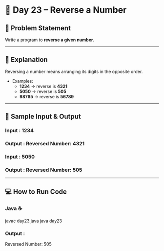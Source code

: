 # 🔢 Day 23 – Reverse a Number  

## 🎯 Problem Statement  
Write a program to **reverse a given number**.  

---

## 📖 Explanation  
Reversing a number means arranging its digits in the opposite order.  

- Examples:  
  - **1234** → reverse is **4321**  
  - **5050** → reverse is **505**  
  - **98765** → reverse is **56789**  

---

## 📝 Sample Input & Output  

### Input :  1234

### Output :  Reversed Number: 4321


### Input :  5050

### Output :  Reversed Number: 505

---

## 💻 How to Run Code 

### Java ☕
javac day23.java
java day23



### Output :  
Reversed Number: 505
